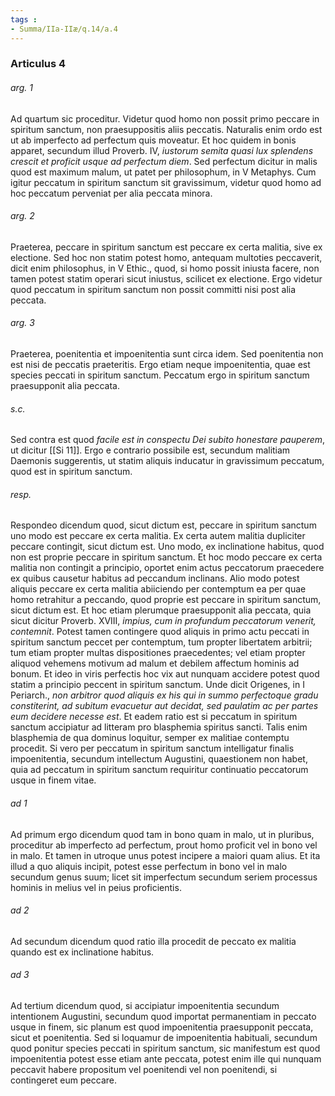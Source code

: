 ```yaml
---
tags : 
- Summa/IIa-IIæ/q.14/a.4
---
```


### Articulus 4

###### arg. 1
Ad quartum sic proceditur. Videtur quod homo non possit primo peccare in spiritum sanctum, non praesuppositis aliis peccatis. Naturalis enim ordo est ut ab imperfecto ad perfectum quis moveatur. Et hoc quidem in bonis apparet, secundum illud Proverb. IV, *iustorum semita quasi lux splendens crescit et proficit usque ad perfectum diem*. Sed perfectum dicitur in malis quod est maximum malum, ut patet per philosophum, in V Metaphys. Cum igitur peccatum in spiritum sanctum sit gravissimum, videtur quod homo ad hoc peccatum perveniat per alia peccata minora.

###### arg. 2
Praeterea, peccare in spiritum sanctum est peccare ex certa malitia, sive ex electione. Sed hoc non statim potest homo, antequam multoties peccaverit, dicit enim philosophus, in V Ethic., quod, si homo possit iniusta facere, non tamen potest statim operari sicut iniustus, scilicet ex electione. Ergo videtur quod peccatum in spiritum sanctum non possit committi nisi post alia peccata.

###### arg. 3
Praeterea, poenitentia et impoenitentia sunt circa idem. Sed poenitentia non est nisi de peccatis praeteritis. Ergo etiam neque impoenitentia, quae est species peccati in spiritum sanctum. Peccatum ergo in spiritum sanctum praesupponit alia peccata.

###### s.c.
Sed contra est quod *facile est in conspectu Dei subito honestare pauperem*, ut dicitur [[Si 11]]. Ergo e contrario possibile est, secundum malitiam Daemonis suggerentis, ut statim aliquis inducatur in gravissimum peccatum, quod est in spiritum sanctum.

###### resp.
Respondeo dicendum quod, sicut dictum est, peccare in spiritum sanctum uno modo est peccare ex certa malitia. Ex certa autem malitia dupliciter peccare contingit, sicut dictum est. Uno modo, ex inclinatione habitus, quod non est proprie peccare in spiritum sanctum. Et hoc modo peccare ex certa malitia non contingit a principio, oportet enim actus peccatorum praecedere ex quibus causetur habitus ad peccandum inclinans. Alio modo potest aliquis peccare ex certa malitia abiiciendo per contemptum ea per quae homo retrahitur a peccando, quod proprie est peccare in spiritum sanctum, sicut dictum est. Et hoc etiam plerumque praesupponit alia peccata, quia sicut dicitur Proverb. XVIII, *impius, cum in profundum peccatorum venerit, contemnit*. Potest tamen contingere quod aliquis in primo actu peccati in spiritum sanctum peccet per contemptum, tum propter libertatem arbitrii; tum etiam propter multas dispositiones praecedentes; vel etiam propter aliquod vehemens motivum ad malum et debilem affectum hominis ad bonum. Et ideo in viris perfectis hoc vix aut nunquam accidere potest quod statim a principio peccent in spiritum sanctum. Unde dicit Origenes, in I Periarch., *non arbitror quod aliquis ex his qui in summo perfectoque gradu constiterint, ad subitum evacuetur aut decidat, sed paulatim ac per partes eum decidere necesse est*. Et eadem ratio est si peccatum in spiritum sanctum accipiatur ad litteram pro blasphemia spiritus sancti. Talis enim blasphemia de qua dominus loquitur, semper ex malitiae contemptu procedit. Si vero per peccatum in spiritum sanctum intelligatur finalis impoenitentia, secundum intellectum Augustini, quaestionem non habet, quia ad peccatum in spiritum sanctum requiritur continuatio peccatorum usque in finem vitae.

###### ad 1
Ad primum ergo dicendum quod tam in bono quam in malo, ut in pluribus, proceditur ab imperfecto ad perfectum, prout homo proficit vel in bono vel in malo. Et tamen in utroque unus potest incipere a maiori quam alius. Et ita illud a quo aliquis incipit, potest esse perfectum in bono vel in malo secundum genus suum; licet sit imperfectum secundum seriem processus hominis in melius vel in peius proficientis.

###### ad 2
Ad secundum dicendum quod ratio illa procedit de peccato ex malitia quando est ex inclinatione habitus.

###### ad 3
Ad tertium dicendum quod, si accipiatur impoenitentia secundum intentionem Augustini, secundum quod importat permanentiam in peccato usque in finem, sic planum est quod impoenitentia praesupponit peccata, sicut et poenitentia. Sed si loquamur de impoenitentia habituali, secundum quod ponitur species peccati in spiritum sanctum, sic manifestum est quod impoenitentia potest esse etiam ante peccata, potest enim ille qui nunquam peccavit habere propositum vel poenitendi vel non poenitendi, si contingeret eum peccare.

